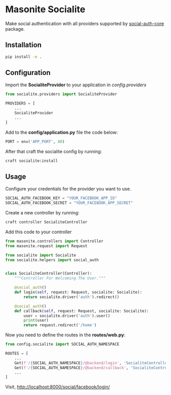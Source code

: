 # Masonite Socialite
Make social authentication with all providers supported by 
[social-auth-core](https://github.com/python-social-auth/social-core) package.

## Installation

```bash
pip install -e .
```

## Configuration
Import the **SocialiteProvider** to your application in *config.providers*

```python
from socialite.providers import SocialiteProvider

PROVIDERS = [
    ...
    SocialiteProvider
    ...
]
```

Add to the **config/application.py** file the code below:
```python
PORT = env('APP_PORT', 80)
```

After that craft the socialite config by running:
```bash
craft socialite:install
```

## Usage
Configure your credentials for the provider you want to use.

```python
SOCIAL_AUTH_FACEBOOK_KEY = "YOUR_FACEBOOK_APP_ID"
SOCIAL_AUTH_FACEBOOK_SECRET = "YOUR_FACEBOOK_APP_SECRET"
```

Create a new controller by running:

```bash
craft controller SocialiteController
```

Add this code to your controller

```python
from masonite.controllers import Controller
from masonite.request import Request

from socialite import Socialite
from socialite.helpers import social_auth


class SocialiteController(Controller):
    """Controller For Welcoming The User."""

    @social_auth()
    def login(self, request: Request, socialite: Socialite):
        return socialite.driver('auth').redirect()

    @social_auth()
    def callback(self, request: Request, socialite: Socialite):
        user = socialite.driver('auth').user()
        print(user)
        return request.redirect('/home')
```

Now you need to define the routes in the **routes/web.py**:

```python
from config.socialite import SOCIAL_AUTH_NAMESPACE

ROUTES = [
    ...
    Get(f'/{SOCIAL_AUTH_NAMESPACE}/@backend/login', 'SocialiteController@login').name('social.login'),
    Get(f'/{SOCIAL_AUTH_NAMESPACE}/@backend/callback', 'SocialiteController@callback').name('social.callback'),
    ...
]
```

Visit, [http://localhost:8000/social/facebook/login/](http://localhost:8000/social/facebook/login/)
